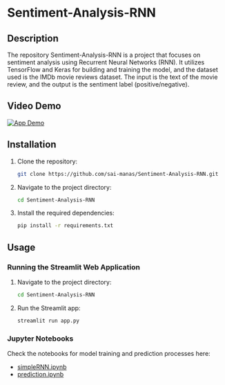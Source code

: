 # Sentiment-Analysis-RNN

## Description
The repository Sentiment-Analysis-RNN is a project that focuses on sentiment analysis using Recurrent Neural Networks (RNN). It utilizes TensorFlow and Keras for building and training the model, and the dataset used is the IMDb movie reviews dataset. The input is the text of the movie review, and the output is the sentiment label (positive/negative).

## Video Demo
[![App Demo](https://img.youtube.com/vi//0.jpg)](https://www.youtube.com/watch?v=)

## Installation
1. Clone the repository:
    ```sh
    git clone https://github.com/sai-manas/Sentiment-Analysis-RNN.git
    ```
2. Navigate to the project directory:
    ```sh
    cd Sentiment-Analysis-RNN
    ```
3. Install the required dependencies:
    ```sh
    pip install -r requirements.txt
    ```

## Usage
### Running the Streamlit Web Application
1. Navigate to the project directory:
    ```sh
    cd Sentiment-Analysis-RNN
    ```
2. Run the Streamlit app:
    ```sh
    streamlit run app.py
    ```

### Jupyter Notebooks
Check the notebooks for model training and prediction processes here:
- [simpleRNN.ipynb](https://github.com/sai-manas/Sentiment-Analysis-RNN/blob/main/notebooks/simpleRNN.ipynb)
- [prediction.ipynb](https://github.com/sai-manas/Sentiment-Analysis-RNN/blob/main/notebooks/prediction.ipynb)
